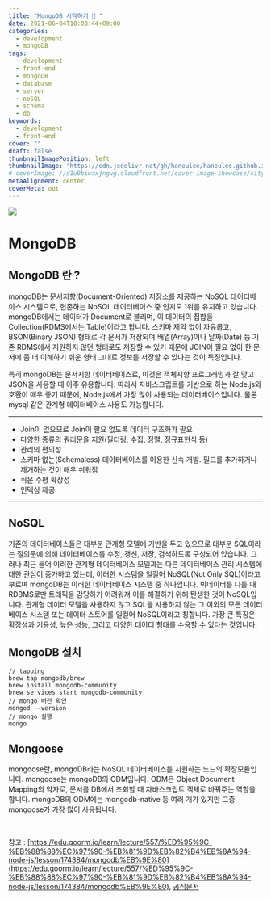 ```yaml
---
title: "MongoDB 시작하기 🌱 "
date: 2021-06-04T10:03:44+09:00
categories:
  - development
  - mongoDB
tags:
  - development
  - front-end
  - mongoDB
  - database
  - server
  - noSQL
  - schema
  - db
keywords:
  - development
  - front-end
cover: ""
draft: false
thumbnailImagePosition: left
thumbnailImage: "https://cdn.jsdelivr.net/gh/haneulee/haneulee.github.io/img/post/mongodb/img-1.png"
# coverImage: //d1u9biwaxjngwg.cloudfront.net/cover-image-showcase/city.jpg
metaAlignment: center
coverMeta: out
---
```


<!--toc-->

![](https://cdn.jsdelivr.net/gh/haneulee/haneulee.github.io/img/post/mongodb/img-1.png)

# MongoDB

## MongoDB 란 ?

mongoDB는 문서지향(Document-Oriented) 저장소를 제공하는 NoSQL 데이터베이스 시스템으로, 현존하는 NoSQL 데이터베이스 중 인지도 1위를 유지하고 있습니다. mongoDB에서는 데이터가 Document로 불리며, 이 데이터의 집합을 Collection(RDMS에서는 Table)이라고 합니다. 스키마 제약 없이 자유롭고, BSON(Binary JSON) 형태로 각 문서가 저장되며 배열(Array)이나 날짜(Date) 등 기존 RDMS에서 지원하지 않던 형태로도 저장할 수 있기 때문에 JOIN이 필요 없이 한 문서에 좀 더 이해하기 쉬운 형태 그대로 정보를 저장할 수 있다는 것이 특징입니다.

특히 mongoDB는 문서지향 데이터베이스로, 이것은 객체지향 프로그래밍과 잘 맞고 JSON을 사용할 때 아주 유용합니다. 따라서 자바스크립트를 기반으로 하는 Node.js와 호환이 매우 좋기 때문에, Node.js에서 가장 많이 사용되는 데이터베이스입니다. 물론 mysql 같은 관계형 데이터베이스 사용도 가능합니다.

---

- Join이 없으므로 Join이 필요 없도록 데이터 구조화가 필요
- 다양한 종류의 쿼리문을 지원(필터링, 수집, 정렬, 정규표현식 등)
- 관리의 편의성
- 스키마 없는(Schemaless) 데이터베이스를 이용한 신속 개발. 필드를 추가하거나 제거하는 것이 매우 쉬워짐
- 쉬운 수평 확장성
- 인덱싱 제공

---

<!--adsense-->

## NoSQL

기존의 데이터베이스들은 대부분 관계형 모델에 기반을 두고 있으므로 대부분 SQL이라는 질의문에 의해 데이터베이스를 수정, 갱신, 저장, 검색하도록 구성되어 있습니다. 그러나 최근 들어 이러한 관계형 데이터베이스 모델과는 다른 데이터베이스 관리 시스템에 대한 관심이 증가하고 있는데, 이러한 시스템을 일컬어 NoSQL(Not Only SQL)이라고 부르며 mongoDB는 이러한 데이터베이스 시스템 중 하나입니다. 빅데이터를 다룰 때 RDBMS로만 트래픽을 감당하기 어려워져 이를 해결하기 위해 탄생한 것이 NoSQL입니다. 관계형 데이터 모델을 사용하지 않고 SQL을 사용하지 않는 그 이외의 모든 데이터베이스 시스템 또는 데이터 스토어를 일컬어 NoSQL이라고 칭합니다. 가장 큰 특징은 확장성과 기용성, 높은 성능, 그리고 다양한 데이터 형태를 수용할 수 있다는 것입니다.

## MongoDB 설치

```
// tapping
brew tap mongodb/brew
brew install mongodb-community
brew services start mongodb-community
// mongo 버전 확인
mongod --version
// mongo 실행
mongo

```

## Mongoose

mongoose란, mongoDB라는 NoSQL 데이터베이스를 지원하는 노드의 확장모듈입니다. mongoose는 mongoDB의 ODM입니다. ODM은 Object Document Mapping의 약자로, 문서를 DB에서 조회할 때 자바스크립트 객체로 바꿔주는 역할을 합니다. mongoDB의 ODM에는 mongodb-native 등 여러 개가 있지만 그중 mongoose가 가장 많이 사용됩니다.

<br>

참고 :
[https://edu.goorm.io/learn/lecture/557/%ED%95%9C-%EB%88%88%EC%97%90-%EB%81%9D%EB%82%B4%EB%8A%94-node-js/lesson/174384/mongodb%EB%9E%80](https://edu.goorm.io/learn/lecture/557/%ED%95%9C-%EB%88%88%EC%97%90-%EB%81%9D%EB%82%B4%EB%8A%94-node-js/lesson/174384/mongodb%EB%9E%80), [공식문서](https://docs.mongodb.com/manual/mongo/)
